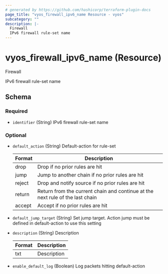 ```yaml
---
# generated by https://github.com/hashicorp/terraform-plugin-docs
page_title: "vyos_firewall_ipv6_name Resource - vyos"
subcategory: ""
description: |-
  Firewall
  IPv6 firewall rule-set name
---
```


# vyos_firewall_ipv6_name (Resource)

Firewall

IPv6 firewall rule-set name



<!-- schema generated by tfplugindocs -->
## Schema

### Required

- `identifier` (String) IPv6 firewall rule-set name

### Optional

- `default_action` (String) Default-action for rule-set

    |  Format  |  Description  |
    |----------|---------------|
    |  drop  |  Drop if no prior rules are hit  |
    |  jump  |  Jump to another chain if no prior rules are hit  |
    |  reject  |  Drop and notify source if no prior rules are hit  |
    |  return  |  Return from the current chain and continue at the next rule of the last                   chain  |
    |  accept  |  Accept if no prior rules are hit  |
- `default_jump_target` (String) Set jump target. Action jump must be defined in default-action to use this
                setting
- `description` (String) Description

    |  Format  |  Description  |
    |----------|---------------|
    |  txt  |  Description  |
- `enable_default_log` (Boolean) Log packets hitting default-action
